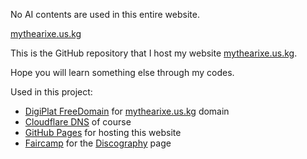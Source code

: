No AI contents are used in this entire website.

[mythearixe.us.kg](https://mythearixe.us.kg/)

This is the GitHub repository that I host my website [mythearixe.us.kg](https://mythearixe.us.kg/).

Hope you will learn something else through my codes.

Used in this project:
- [DigiPlat FreeDomain](https://github.com/DigitalPlatDev/FreeDomain) for [mythearixe.us.kg](https://mythearixe.us.kg/) domain
- [Cloudflare DNS](https://www.cloudflare.com/application-services/products/dns/) of course
- [GitHub Pages](https://docs.github.com/en/pages) for hosting this website
- [Faircamp]() for the [Discography](https://mythearixe.us.kg/discography/) page
